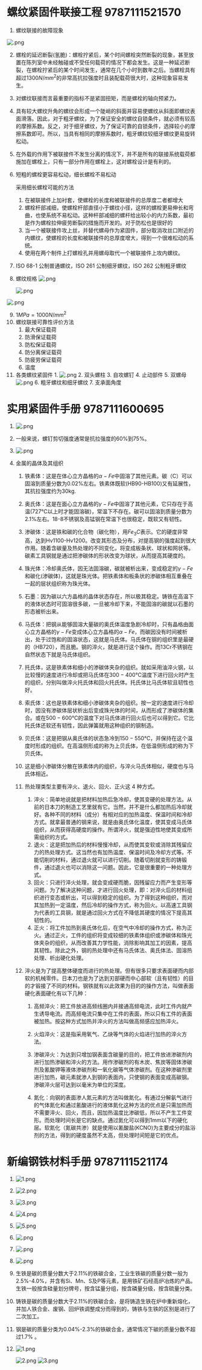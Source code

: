 # 螺纹紧固件联接工程 9787111521570

1. 螺纹联接的故障现象

![.png](https://s2.loli.net/2024/08/25/GxzFwiq2gcAbt9m.png)

2. 螺栓的延迟断裂(氢脆)：螺栓拧紧后，某个时间螺栓突然断裂的现象，甚至放置在陈列室中未经触碰或不受任何载荷的情况下都会发生。这是一种延迟断裂，在螺栓拧紧后的某个时间发生，通常在几个小时到数年之后。当螺栓具有超过$1300N/mm^2$的非常高抗拉强度时且装配载荷很大时，这种现象容易发生。

2. 对螺纹联接而言最重要的指标不是紧固扭矩，而是螺栓的轴向预紧力。

2. 具有较大螺纹升角的螺纹会形成一个陡峭的斜面并容易使螺纹从斜面即螺纹表面滑落。因此，对于粗牙螺纹，为了保证安全的螺纹自锁条件，就必须有较高的摩擦系数。反之，对于细牙螺纹，为了保证可靠的自锁条件，选择较小的摩擦系数即可。所以，当具有相同的摩擦系数时，粗牙螺纹较细牙螺纹更易旋转松动。

2. 在外载的作用下被联接件不发生分离的情况下，并不是所有的联接系统载荷都施加在螺栓上，只有一部分作用在螺栓上，这对螺栓设计是有利的。

2. 短粗的螺栓更容易松动，细长螺栓不易松动

   采用细长螺栓可能的方法

   1. 在被联接件上加衬套，使螺栓的长度和被联接件的总厚度二者都增大
   2. 螺栓杆部减细，使螺栓杆部直径小于螺纹小径，这样的螺栓更易伸长和弯曲，也使系统不易松动。这种杆部减细的螺杆给出较小的内力系数，最初是作为螺栓拉伸疲劳断裂的措施而开发的。对于防松也是很好的
   3. 当一个被联接件攻上丝，并替代螺母作为紧固件，部分取消攻丝口附近的内螺纹，使螺栓的长度和被联接件的总厚度增大，得到一个很难松动的系统。
   4. 使用在两个制件上打螺栓孔并用螺母取代一个被联接件上攻内螺纹。

7. ISO 68-1 公制普通螺纹，ISO 261 公制细牙螺纹，ISO 262 公制粗牙螺纹

8. 螺纹规格 ![.png](https://s2.loli.net/2024/08/27/KA1I6iuSQcs74nd.png) 

   ![.png](https://s2.loli.net/2024/08/27/qv51MyerfkBbGWt.png) 

![.png](https://s2.loli.net/2024/08/27/HO8d15tuaxGEsre.png) 

9. $1 MPa = 1000 N/mm^2$
10. 螺纹联接可靠性评价方法
    1. 最大保证载荷
    2. 防滑保证载荷
    3. 防松保证载荷
    4. 防分离保证载荷
    5. 防疲劳保证载荷
    6. 温度
11.  各类螺纹紧固件
    1. ![.png](https://s2.loli.net/2024/08/30/n5wKuAZbITtNsmg.png) 
    2.  双头螺柱
    3. 自攻螺钉
    4. 止动部件
    5. 双螺母 ![.png](https://s2.loli.net/2024/08/30/GVdZlPU6b4R2INM.png)
    6. 粗牙螺纹和细牙螺纹
    7. 支承面角度



# 实用紧固件手册 9787111600695

1. ![.png](https://s2.loli.net/2024/08/31/4KMes56p8oAJZrw.png) 

2. 一般来说，螺钉剪切强度通常是抗拉强度的60%到75%。

3. ![.png](https://s2.loli.net/2024/08/31/NI4FY6gfZWDqTHK.png) 

4. 金属的晶体及其组织

   1. 铁素体：这是在体心立方晶格的$\alpha - Fe$中固溶了其他元素。碳（C）可以固溶到质量分数为0.02%左右。铁素体既软(HB90-HB100)又有延展性，其抗拉强度约为30kg.

   2. 奥氏体：这是在面心立方晶格的$\gamma - Fe$中固溶了其他元素，它只存在于高温(727℃以上时才能固溶碳)，常温下不存在。碳可以固溶到质量分数为2.1%左右。18-8不锈钢及高锰钢在常温下也很稳定，既软又有韧性。

   3. 渗碳体：这是铁和碳的化合物（碳化物），用$Fe_3C$表示。它的硬度非常高，达到Hv1100-Hv1200。改变其形态及分布，对提高钢的强度起到很大作用。随着含碳量及热处理的不同变化，将变成板条状、球状和网状等。碳素工具钢就是通过把渗碳体的形状改变为球状，从而提高其硬度的。

   4. 珠光体：冷却奥氏体，因无法固溶碳，碳就被析出来，变成稳定的$\gamma - Fe$和碳化(渗碳体)，这就是珠光体。把铁素体和板条状的渗碳体相互重叠在一起的层状组织称为珠光体。

   5. 石墨：因为碳以六方晶格的晶体状态存在，所以极其稳定。铸铁在高温下的液体状态时可固溶很多碳，一旦被冷却下来，不能固溶的碳就以石墨的形态被析出来。

   6. 马氏体：把钢从能够固溶大量碳的奥氏体温度急剧冷却时，只有晶格由面心立方晶格的$\gamma - Fe$变成体心立方晶格的$\alpha - Fe$，而碳因没有时间被析出，处于过饱和的固溶状态，这就是马氏体。马氏体在钢的组织里是最硬的（HB720），而且脆。钢的淬火，就是进行这个操作。而13Cr不锈钢在自然状态下就是马氏体组织。

   7. 托氏体，这是铁素体和细小的渗碳体夹杂的组织。就如采用油淬火钢，以比较慢的速度进行冷却或把马氏体在$300-400$℃温度下进行回火时产生的组织，分别叫做淬火托氏体和回火托氏体。托氏体比马氏体软且韧性也好。

   8. 索氏体：这也是铁素体和细小渗碳体夹杂的组织。按一定的速度进行冷却时，因没有渗碳体层状析出后变成珠光体的时间，从而形成了渗碳体的集合。或在$500-600$℃的温度下对马氏体进行回火后也可以得到它。它比托氏体还软还有韧性，因此弹簧就用这种组织的钢制造。

   9. 贝氏体：这是把钢从奥氏体的状态急冷到$150-550$℃，并保持在这个温度时形成的组织。在高温侧形成的称为上贝氏体，在低温侧形成的称为下贝氏体。

   10. 这是细小渗碳体分散在铁素体内的组织，与淬火马氏体相似，硬度也与马氏体相近。

   11. 热处理类型主要有淬火、退火、回火、正火这 4 种方式。

       1. 淬火：简单地说就是把材料加热后急冷却，使其变硬的处理方法。从前的日本刀的制造工艺里就有它。当然，并不是什么都加热后冷却就好。各种不同的材料（成分）有相对应的加热温度、保温时间和冷却方式。就拿最普通的钢来说，就是由奥氏体化温度，使其变成马氏体组织，从而获得高硬度的操作。所谓淬火，就是强迫性地使其变成所需组织的方式。
       2. 退火：这是把加热后的材料慢慢冷却，从而使其变软或消除其残留应力的热处理方式。这当然也有加热温度、保温时间及冷却方式等。不能切削的材料，通过退火就可以进行切削。随着切削就变形的铸锻件，通过退火也可以消除这一问题。因此，它是很重要的一种处理方式。
       3. 回火：只进行淬火处理，就会变成硬而脆，因残留应力而产生变形等问题。为了解决这种问题，才进行回火处理，即：对淬火后的材料组织进行变态或析出，可以得到稳定的组织。为了得到这种组织，而对其加热到一定温度，然后冷却的操作方式，称为回火。以高速工具钢为代表的工具钢，就是通过回火方式在不降低其硬度的情况下提高其韧性的。
       4. 正火：将工件加热到奥氏体化后，在空气中冷却的操作方式，称为正火。通过正火，工件的组织将变成较细的铁素体组织或渗碳体和珠光体夹杂的组织，从而改善其力学性能，消除影响其加工的因素，提高其韧性。除此之外，钢的热处理中还有马氏体法、奥氏体法、固溶热处理、析出硬化处理。

   12. 淬火是为了提高整体硬度而进行的热处理。但有很多只要求表面硬而内部软的机械零件。日本刀也是为了达到刃部硬而中心部软（且有韧性）的目的才锻接了不同的材料。钢铁就有以此效果为目的的操作方法，叫做表面硬化表面硬化有以下几种：

       1. 高频淬火：把工件放进高频线圈内并接通高频电流，此时工件内就产生诱导电流。而高频电流只集中在工件的表面，所以只有工件的表面被加热。按这种方式加热并淬火的方法叫做高频感应加热淬火。

       2. 火焰淬火：这是指采用氧气、乙炔等气体的火焰进行加热的淬火方法。

       3. 渗碳淬火：为达到只增加钢表面含碳量的目的，把工件放进渗碳剂内进行加热渗碳和淬火的方法。用作渗碳剂的有木炭、焦炭等固体渗碳剂及氰酸钾等液体渗碳剂和一氧化碳等气体渗碳剂。在这种渗碳剂里进行加热，碳元素就渗人到钢的表面内，只使钢的表面变成高碳钢。渗碳淬火层可达到以毫米为单位的深度。

       4. 氮化：向钢的表面渗人氮元素的方法叫做氮化。有通过分解氨气进行的气体氮化和通过氰酸进行的液体氮化这种方法的优点是只需加热而不需要淬火、回火，而且，因加热温度比渗碳低，所以不产生工件变形。而处理时间长是它的缺点。通过氮化可以得到1mm以下的硬化层。软氮化（氮碳共渗）就是使用以氰酸盐(KCNO)为主要成分的盐浴剂的方法，得到的硬度虽然不太高，但处理时间短是它的优点。

          

# 新编钢铁材料手册 9787111521174

1. ![ 1.png](https://s2.loli.net/2024/09/01/OPYMRoTV5uhpAIq.png) 

2. ![ 2.png](https://s2.loli.net/2024/09/01/bR5oGCVYeHd6f8w.png) 

3. ![ 3.png](https://s2.loli.net/2024/09/01/Ug4e1CJ8XzAEBSq.png) 

4. ![ 4.png](https://s2.loli.net/2024/09/01/aiR7AfFOcjsWYuC.png) 

5. ![ 5.png](https://s2.loli.net/2024/09/01/9zeEfq7gulOGDFp.png) 

6. ![.png](https://s2.loli.net/2024/09/01/kWTXZsdaGor4tUy.png) 

7. ![.png](https://s2.loli.net/2024/09/01/sngBVIbyQCFzG83.png) 

8. ![.png](https://s2.loli.net/2024/09/01/ZYQfCS1w7ARao35.png) 

9. 生铁是碳的质量分数大于2.11%的铁碳合金，工业生铁碳的质量分数一般为2.5%-4.0%，并含有Si、Mn、S及P等元素，是用铁矿石经高炉冶炼的产品。生铁一般按含硅量划分牌号，按含锰量分组，按含磷量分级，按含硫量分类。

10. 铸铁是碳的质量分数大于2.11%的铁碳合金，是将铸造生铁在炉中重新熔化，并加人铁合金、废钢、回炉铁调整成分而得到的，铸铁与生铁的区别是进行了二次加工。

11. 钢是碳的质量分类为0.04%-2.3%的铁碳合金，通常情况下碳的质量分数不超过1.7% 。

12. ![ 1.png](https://s2.loli.net/2024/09/01/mRWH6LFwizq9r1n.png) 

    ![ 2.png](https://s2.loli.net/2024/09/01/pXUKNfQFDR8avG2.png) ![ 3.png](https://s2.loli.net/2024/09/01/E4FYXsD5tiqw6Qo.png) 
